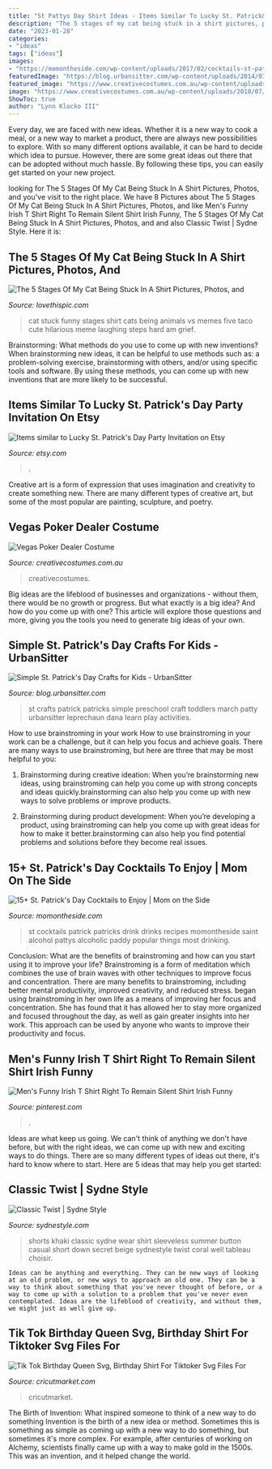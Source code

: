 ```yaml
---
title: "St Pattys Day Shirt Ideas - Items Similar To Lucky St. Patrick&#039;s Day Party Invitation On Etsy"
description: "The 5 stages of my cat being stuck in a shirt pictures, photos, and"
date: "2023-01-28"
categories:
- "ideas"
tags: ["ideas"]
images:
- "https://momontheside.com/wp-content/uploads/2017/02/cocktails-st-patricks.jpg"
featuredImage: "https://blog.urbansitter.com/wp-content/uploads/2014/03/DSC04883-768x1024.jpg"
featured_image: "https://www.creativecostumes.com.au/wp-content/uploads/2018/07/CC_April_18_235-768x1024.jpg"
image: "https://www.creativecostumes.com.au/wp-content/uploads/2018/07/CC_April_18_235-768x1024.jpg"
ShowToc: true
author: "Lynn Klocko III"
---
```



Every day, we are faced with new ideas. Whether it is a new way to cook a meal, or a new way to market a product, there are always new possibilities to explore. With so many different options available, it can be hard to decide which idea to pursue. However, there are some great ideas out there that can be adopted without much hassle. By following these tips, you can easily get started on your new project.

	

		
looking for The 5 Stages Of My Cat Being Stuck In A Shirt Pictures, Photos, and you've visit to the right place. We have 8 Pictures about The 5 Stages Of My Cat Being Stuck In A Shirt Pictures, Photos, and like Men&#039;s Funny Irish T Shirt Right To Remain Silent Shirt Irish Funny, The 5 Stages Of My Cat Being Stuck In A Shirt Pictures, Photos, and and also Classic Twist | Sydne Style. Here it is:
		
    
## The 5 Stages Of My Cat Being Stuck In A Shirt Pictures, Photos, And

<img loading=lazy src="http://www.lovethispic.com/uploaded_images/180395-The-5-Stages-Of-My-Cat-Being-Stuck-In-A-Shirt.jpg" onerror="this.onerror=null;this.src='https://tse3.mm.bing.net/th?id=OIP.YwrYWECpVbFzh1_z40pRagAAAA&amp;pid=15.1';" alt="The 5 Stages Of My Cat Being Stuck In A Shirt Pictures, Photos, and">

_Source: lovethispic.com_

>cat stuck funny stages shirt cats being animals vs memes five taco cute hilarious meme laughing steps hard am grief. 

	

Brainstorming: What methods do you use to come up with new inventions?
When brainstorming new ideas, it can be helpful to use methods such as: a problem-solving exercise, brainstorming with others, and/or using specific tools and software. By using these methods, you can come up with new inventions that are more likely to be successful.

    
## Items Similar To Lucky St. Patrick&#039;s Day Party Invitation On Etsy

<img loading=lazy src="https://img1.etsystatic.com/000/0/5656361/il_570xN.221760379.jpg" onerror="this.onerror=null;this.src='https://tse3.mm.bing.net/th?id=OIP._W7podJAoqDD2DB5WlPT0gHaKX&amp;pid=15.1';" alt="Items similar to Lucky St. Patrick&#039;s Day Party Invitation on Etsy">

_Source: etsy.com_

>. 

	

Creative art is a form of expression that uses imagination and creativity to create something new. There are many different types of creative art, but some of the most popular are painting, sculpture, and poetry.

    
## Vegas Poker Dealer Costume

<img loading=lazy src="https://www.creativecostumes.com.au/wp-content/uploads/2018/07/CC_April_18_235-768x1024.jpg" onerror="this.onerror=null;this.src='https://tse3.mm.bing.net/th?id=OIP.YWS52wsekd9z6qtWsE6uygHaJ4&amp;pid=15.1';" alt="Vegas Poker Dealer Costume">

_Source: creativecostumes.com.au_

>creativecostumes. 

	

Big ideas are the lifeblood of businesses and organizations - without them, there would be no growth or progress. But what exactly is a big idea? And how do you come up with one? This article will explore those questions and more, giving you the tools you need to generate big ideas of your own.

    
## Simple St. Patrick&#039;s Day Crafts For Kids - UrbanSitter

<img loading=lazy src="https://blog.urbansitter.com/wp-content/uploads/2014/03/DSC04883-768x1024.jpg" onerror="this.onerror=null;this.src='https://tse4.mm.bing.net/th?id=OIP.MHcIzlHA2rk53PnWkqPDYgHaJ4&amp;pid=15.1';" alt="Simple St. Patrick&#039;s Day Crafts for Kids - UrbanSitter">

_Source: blog.urbansitter.com_

>st crafts patrick patricks simple preschool craft toddlers march patty urbansitter leprechaun dana learn play activities. 

	

How to use brainstroming in your work
How to use brainstroming in your work can be a challenge, but it can help you focus and achieve goals. There are many ways to use brainstroming, but here are three that may be most helpful to you:
1. Brainstorming during creative ideation: When you’re brainstorming new ideas, using brainstroming can help you come up with strong concepts and ideas quickly.brainstorming can also help you come up with new ways to solve problems or improve products.

2. Brainstorming during product development: When you’re developing a product, using brainstroming can help you come up with great ideas for how to make it better.brainstorming can also help you find potential problems and solutions before they become real issues.


    
## 15+ St. Patrick&#039;s Day Cocktails To Enjoy | Mom On The Side

<img loading=lazy src="https://momontheside.com/wp-content/uploads/2017/02/cocktails-st-patricks.jpg" onerror="this.onerror=null;this.src='https://tse4.mm.bing.net/th?id=OIP.e3nxNYVE3qG9_0efYCkzHwHaLG&amp;pid=15.1';" alt="15+ St. Patrick&#039;s Day Cocktails to Enjoy | Mom on the Side">

_Source: momontheside.com_

>st cocktails patrick patricks drink drinks recipes momontheside saint alcohol pattys alcoholic paddy popular things most drinking. 

	

Conclusion: What are the benefits of brainstroming and how can you start using it to improve your life?
Brainstroming is a form of meditation which combines the use of brain waves with other techniques to improve focus and concentration. There are many benefits to brainstroming, including better mental productivity, improved creativity, and reduced stress. began using brainstroming in her own life as a means of improving her focus and concentration. She has found that it has allowed her to stay more organized and focused throughout the day, as well as gain greater insights into her work. This approach can be used by anyone who wants to improve their productivity and focus.

    
## Men&#039;s Funny Irish T Shirt Right To Remain Silent Shirt Irish Funny

<img loading=lazy src="https://i.pinimg.com/736x/59/05/6b/59056ba2ee601840ac2daf2648cb6f18.jpg" onerror="this.onerror=null;this.src='https://tse4.mm.bing.net/th?id=OIP.8lYtDDuo5_1JSiLKVpir8QHaIu&amp;pid=15.1';" alt="Men&#039;s Funny Irish T Shirt Right To Remain Silent Shirt Irish Funny">

_Source: pinterest.com_

>. 

	

Ideas are what keep us going. We can't think of anything we don't have before, but with the right ideas, we can come up with new and exciting ways to do things. There are so many different types of ideas out there, it's hard to know where to start. Here are 5 ideas that may help you get started: 

    
## Classic Twist | Sydne Style

<img loading=lazy src="http://www.sydnestyle.com/wp-content/uploads/2013/07/Sydne-Style-how-to-wear-khaki-shorts-Victorias-Secret-black-button-down-sleeveless-shirt-summer-casual-style-.jpg" onerror="this.onerror=null;this.src='https://tse2.mm.bing.net/th?id=OIP.XOjAmdAJ2k-L6fihnsKb3gHaKP&amp;pid=15.1';" alt="Classic Twist | Sydne Style">

_Source: sydnestyle.com_

>shorts khaki classic sydne wear shirt sleeveless summer button casual short down secret beige sydnestyle twist coral well tableau choisir. 

	


    Ideas can be anything and everything. They can be new ways of looking at an old problem, or new ways to approach an old one. They can be a way to think about something that you've never thought of before, or a way to come up with a solution to a problem that you've never even contemplated. Ideas are the lifeblood of creativity, and without them, we might just as well give up.

    
## Tik Tok Birthday Queen Svg, Birthday Shirt For Tiktoker Svg Files For

<img loading=lazy src="https://cricutmarket.com/wp-content/uploads/2021/06/Tik-Tok-Birthday-Queen-Svg-BD26062021HB15.png" onerror="this.onerror=null;this.src='https://tse1.mm.bing.net/th?id=OIP.eSunrlDDaX6Lv3muHM6DjAHaHa&amp;pid=15.1';" alt="Tik Tok Birthday Queen Svg, Birthday Shirt For Tiktoker Svg Files For">

_Source: cricutmarket.com_

>cricutmarket. 

	

The Birth of Invention: What inspired someone to think of a new way to do something
Invention is the birth of a new idea or method. Sometimes this is something as simple as coming up with a new way to do something, but sometimes it's more complex. For example, after centuries of working on Alchemy, scientists finally came up with a way to make gold in the 1500s. This was an invention, and it helped change the world.

